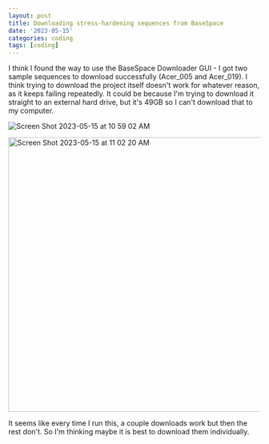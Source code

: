 ```yaml
---
layout: post
title: Downloading stress-hardening sequences from BaseSpace
date: '2023-05-15'
categories: coding
tags: [coding]
---
```


I think I found the way to use the BaseSpace Downloader GUI - I got two sample sequences to download successfully (Acer_005 and Acer_019). I think trying to download the project itself doesn't work for whatever reason, as it keeps failing repeatedly. It could be because I'm trying to download it straight to an external hard drive, but it's 49GB so I can't download that to my computer.

![Screen Shot 2023-05-15 at 10 59 02 AM](https://github.com/ademerlis/ademerlis.github.io/assets/56000927/6c0d41af-68e4-4811-b11c-45d95d7d21cb)

<img width="549" alt="Screen Shot 2023-05-15 at 11 02 20 AM" src="https://github.com/ademerlis/ademerlis.github.io/assets/56000927/11a52b50-4f37-436c-a84b-e40f7f709f6e">

It seems like every time I run this, a couple downloads work but then the rest don't. So I'm thinking maybe it is best to download them individually.
